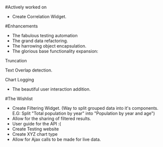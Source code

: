 #Actively worked on
- Create Correlation Widget.

#Enhancements
- The fabulous testing automation
- The grand data refactoring.
- The harrowing object encapsulation.
- The glorious base functionality expansion:

Truncation

Text Overlap detection.

Chart Logging

- The beautiful user interaction addition.

#The Wishlist
- Create Filtering Widget. (Way to split grouped data into it's components. E.G: Split "Total population by year" into "Population by year and age")
- Allow for the sharing of filtered results.
- User guide for the API :(
- Create Testing website
- Create XYZ chart type
- Allow for Ajax calls to be made for live data.

